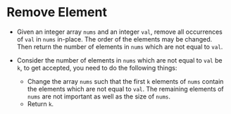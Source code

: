 # Remove Element

- Given an integer array `nums` and an integer `val`, remove all occurrences of `val` in `nums` in-place. The order of the elements may be changed. Then return the number of elements in `nums` which are not equal to `val`.

- Consider the number of elements in `nums` which are not equal to `val` be `k`, to get accepted, you need to do the following things:
  - Change the array `nums` such that the first `k` elements of `nums` contain the elements which are not equal to `val`. The remaining elements of `nums` are not important as well as the size of `nums`.
  - Return `k`.
